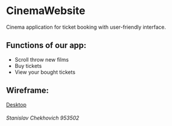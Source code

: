 # CinemaWebsite

Cinema application for ticket booking with user-friendly interface.

## Functions of our app:

- Scroll throw new films
- Buy tickets
- View your bought tickets

## Wireframe:

[Desktop]("https://www.figma.com/community/file/1101608530288529132/Cinema-Website")

###### _Stanislav Chekhovich 953502_
